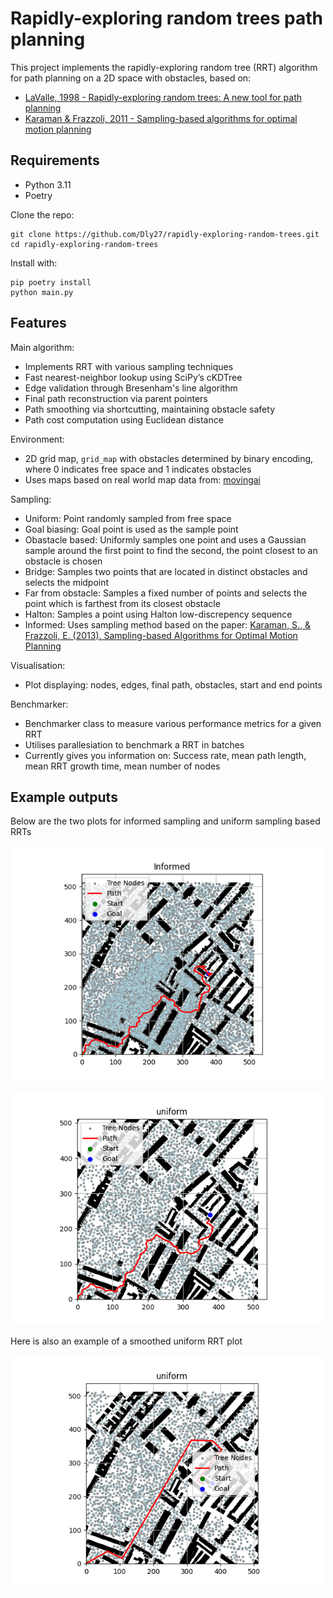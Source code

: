 # Rapidly-exploring random trees path planning

This project implements the rapidly-exploring random tree (RRT) algorithm for path planning on a 2D space with obstacles, based on:

- [LaValle, 1998 - Rapidly-exploring random trees: A new tool for path planning](https://msl.cs.illinois.edu/~lavalle/papers/Lav98c.pdf)
- [Karaman & Frazzoli, 2011 - Sampling-based algorithms for optimal motion planning](https://arxiv.org/pdf/1105.1186)

## Requirements

- Python 3.11
- Poetry

Clone the repo:
```commandline
git clone https://github.com/Dly27/rapidly-exploring-random-trees.git
cd rapidly-exploring-random-trees
```

Install with: 
```commandline
pip poetry install
python main.py
```

## Features

Main algorithm:

- Implements RRT with various sampling techniques
- Fast nearest-neighbor lookup using SciPy’s cKDTree
- Edge validation through Bresenham's line algorithm
- Final path reconstruction via parent pointers
- Path smoothing via shortcutting, maintaining obstacle safety
- Path cost computation using Euclidean distance

Environment:

- 2D grid map, `grid_map` with obstacles determined by binary encoding, where 0 indicates free space and 1 indicates obstacles
- Uses maps based on real world map data from: [movingai](https://movingai.com/benchmarks/grids.html)

Sampling:

- Uniform: Point randomly sampled from free space
- Goal biasing: Goal point is used as the sample point
- Obastacle based: Uniformly samples one point and uses a Gaussian sample around the first point to find the second, the point closest to an obstacle is chosen
- Bridge: Samples two points that are located in distinct obstacles and selects the midpoint
- Far from obstacle: Samples a fixed number of points and selects the point which is farthest from its closest obstacle
- Halton: Samples a point using Halton low-discrepency sequence
- Informed: Uses sampling method based on the paper: [Karaman, S., & Frazzoli, E. (2013). Sampling-based Algorithms for Optimal Motion Planning](https://www.ri.cmu.edu/pub_files/2014/9/TR-2013-JDG003.pdf)

Visualisation:

- Plot displaying: nodes, edges, final path, obstacles, start and end points

Benchmarker:

- Benchmarker class to measure various performance metrics for a given RRT
- Utilises parallesiation to benchmark a RRT in batches
- Currently gives you information on: Success rate, mean path length, mean RRT growth time, mean number of nodes
  
## Example outputs

Below are the two plots for informed sampling and uniform sampling based RRTs

<p align="center">
  <img src="assets/Informed_plot.png" alt="Informed RRT" width="500">
</p>

<p align="center">
  <img src="assets/Uniform_plot.png" alt="Uniform RRT" width="500">
</p>

Here is also an example of a smoothed uniform RRT plot

<p align="center">
  <img src="assets/Uniform_smoothed_plot.png" alt="Smoothed Uniform RRT" width="500">
</p>




  
